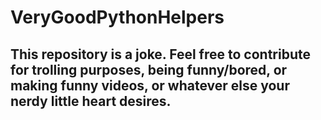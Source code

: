 ﻿# VeryGoodPythonHelpers


## This repository is a joke. Feel free to contribute for trolling purposes, being funny/bored, or making funny videos, or whatever else your nerdy little heart desires.

